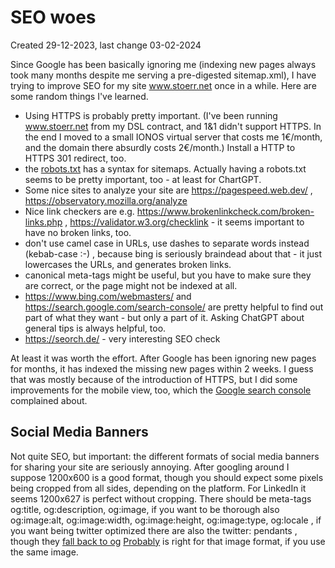 # SEO woes

Created 29-12-2023, last change 03-02-2024

Since Google has been basically ignoring me (indexing new pages always took many months despite me serving a
pre-digested sitemap.xml), I have trying to improve SEO for my site www.stoerr.net once in a while. Here are some random
things I've learned.

- Using HTTPS is probably pretty important. (I've been running www.stoerr.net from my DSL contract, and 1&1 didn't
  support HTTPS. In the end I moved to a small IONOS virtual server that costs me 1€/month, and the domain there
  absurdly costs 2€/month.) Install a HTTP to HTTPS 301 redirect, too.
- the [robots.txt](https://www.stoerr.net/robots.txt) has a syntax for sitemaps. Actually having a robots.txt seems to
  be pretty
  important, too - at least for ChartGPT.
- Some nice sites to analyze your site are https://pagespeed.web.dev/ , https://observatory.mozilla.org/analyze
- Nice link checkers are e.g. https://www.brokenlinkcheck.com/broken-links.php , https://validator.w3.org/checklink - it
  seems important to have no broken links, too.
- don't use camel case in URLs, use dashes to separate words instead (kebab-case :-) , because bing is seriously
  braindead about that - it just lowercases the URLs, and generates broken links.
- canonical meta-tags might be useful, but you have to make sure they are correct, or the page might not be indexed at
  all.
- https://www.bing.com/webmasters/ and https://search.google.com/search-console/ are pretty helpful to find out part of
  what they want - but only a part of it. Asking ChatGPT about general tips is always helpful, too.
- https://seorch.de/ - very interesting SEO check

At least it was worth the effort. After Google has been ignoring new pages for months, it has indexed the missing new
pages within 2 weeks. I guess that was mostly because of the introduction of HTTPS, but I did some improvements for the
mobile view, too, which the [Google search console](https://search.google.com/search-console/) complained about.

## Social Media Banners

Not quite SEO, but important: the different formats of social media banners for sharing your site are seriously
annoying. After googling around I suppose 1200x600 is a good format, though you should expect some pixels being 
cropped from all sides, depending on the platform. For LinkedIn it seems 1200x627 is perfect without cropping.
There should be meta-tags og:title, og:description, og:image,
if you want to be thorough also og:image:alt, og:image:width, og:image:height, og:image:type, og:locale ,
if you want being twitter optimized there are also the twitter: pendants , though they 
[fall back to og](https://developer.twitter.com/en/docs/twitter-for-websites/cards/overview/)
[Probably](https://sproutsocial.com/insights/twitter-cards/)
<meta name=”twitter:card” content=”summary” /> 
is right for that image format, if you use the same image.
